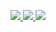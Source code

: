 <p align="center">
    <!-- Badge - GitHub -->
  <a href="https://github.com/goharajunior">
    <img src="https://img.shields.io/badge/-Github-000?style=flat-square&logo=Github&logoColor=white&link=https://github.com/goharajunior">
  </a>

  <!-- Badge - LinkedIn -->
  <a href="https://www.linkedin.com/in/goharajunior/">
    <img src="https://img.shields.io/badge/-LinkedIn-blue?style=flat-square&logo=Linkedin&logoColor=white&link=https://www.linkedin.com/in/goharajunior/">
  </a>

  <!-- Badge - Gmail -->
  <a href="mailto:lucasgdbittencourt@gmail.com">
    <img src="https://img.shields.io/badge/-Gmail-c14438?style=flat-square&logo=Gmail&logoColor=white&link=mailto:goharajunior@gmail.com">
  </a>
